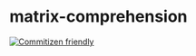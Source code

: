 # matrix-comprehension

[![Commitizen friendly](https://img.shields.io/badge/commitizen-friendly-brightgreen.svg)](http://commitizen.github.io/cz-cli/)
